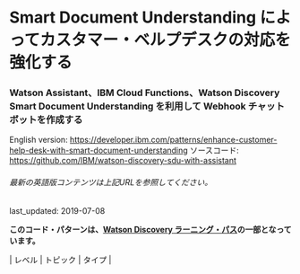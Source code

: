 # Smart Document Understanding によってカスタマー・ベルプデスクの対応を強化する

### Watson Assistant、IBM Cloud Functions、Watson Discovery Smart Document Understanding を利用して Webhook チャットボットを作成する

English version: https://developer.ibm.com/patterns/enhance-customer-help-desk-with-smart-document-understanding
  ソースコード: https://github.com/IBM/watson-discovery-sdu-with-assistant

###### 最新の英語版コンテンツは上記URLを参照してください。
last_updated: 2019-07-08

 
**このコード・パターンは、[Watson Discovery ラーニング・パス](https://developer.ibm.com/series/learning-path-watson-discovery)の一部となっています。**

| レベル | トピック | タイプ |

